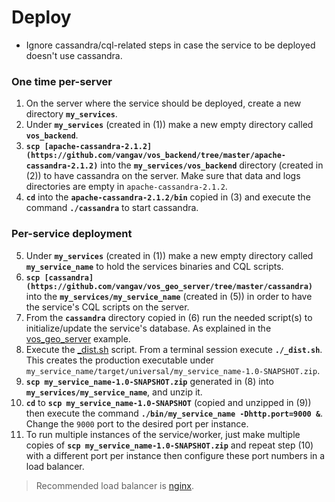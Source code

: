# Deploy

+ Ignore cassandra/cql-related steps in case the service to be deployed doesn't use cassandra.

### One time per-server
1. On the server where the service should be deployed, create a new directory **`my_services`**.
2. Under **`my_services`** (created in (1)) make a new empty directory called **`vos_backend`**.
3. **`scp [apache-cassandra-2.1.2](https://github.com/vangav/vos_backend/tree/master/apache-cassandra-2.1.2)`** into the **`my_services/vos_backend`** directory (created in (2)) to have cassandra on the server. Make sure that data and logs directories are empty in `apache-cassandra-2.1.2`.
4. **`cd`** into the **`apache-cassandra-2.1.2/bin`** copied in (3) and execute the command **`./cassandra`** to start cassandra.

### Per-service deployment
5. Under **`my_services`** (created in (1)) make a new empty directory called **`my_service_name`** to hold the services binaries and CQL scripts.
6. **`scp [cassandra](https://github.com/vangav/vos_geo_server/tree/master/cassandra)`** into the **`my_services/my_service_name`** (created in (5)) in order to have the service's CQL scripts on the server.
7. From the **`cassandra`** directory copied in (6) run the needed script(s) to initialize/update the service's database. As explained in the [vos_geo_server](https://github.com/vangav/vos_backend/blob/master/README/02_intermediate_example_vos_geo_server.md#init-the-services-cassandra-database) example.
8. Execute the [_dist.sh](https://github.com/vangav/vos_geo_server/blob/master/_dist.sh) script. From a terminal session execute **`./_dist.sh`**. This creates the production executable under `my_service_name/target/universal/my_service_name-1.0-SNAPSHOT.zip`.
9. **`scp my_service_name-1.0-SNAPSHOT.zip`** generated in (8) into **`my_services/my_service_name`**, and unzip it.
10. **`cd`** to **`scp my_service_name-1.0-SNAPSHOT`** (copied and unzipped in (9)) then execute the command **`./bin/my_service_name -Dhttp.port=9000 &`**. Change the `9000` port to the desired port per instance.
11. To run multiple instances of the service/worker, just make multiple copies of **`scp my_service_name-1.0-SNAPSHOT.zip`** and repeat step (10) with a different port per instance then configure these port numbers in a load balancer.

> Recommended load balancer is [nginx](https://www.nginx.com/).